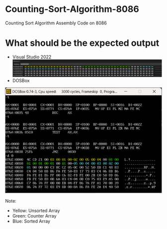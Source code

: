 # Counting-Sort-Algorithm-8086
Counting Sort Algorithm Assembly Code on 8086

# What should be the expected output
- Visual Studio 2022
![alt text](https://github.com/cheseuca/Counting-Sort-Algorithm-8086/blob/main/Screenshot%202024-10-08%20190217.png)
- DOSBox

![alt text](https://github.com/cheseuca/Counting-Sort-Algorithm-8086/blob/main/Screenshot%202024-10-08%20185701.png)

Note:
- Yellow: Unsorted Array
- Green: Counter Array
- Blue: Sorted Array
